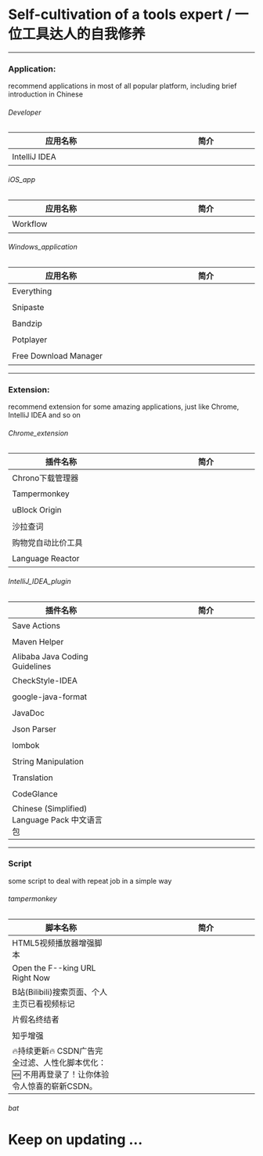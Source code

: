 # Self-cultivation of a tools expert / 一位工具达人的自我修养

---

### Application:

recommend applications in most of all popular platform, including brief introduction in Chinese

###### Developer

| <div style="width:200px">应用名称</div> | <div style="width:360px">简介</div> | <div style="width:100px">推荐指数</div> |
| ------ | ------ | ------ |
| IntelliJ IDEA |  | ⭐⭐⭐⭐⭐ |

###### iOS_app

| <div style="width:200px">应用名称</div> | <div style="width:360px">简介</div> | <div style="width:100px">推荐指数</div> |
| ------ | ------ | ------ |
| Workflow |  | ⭐⭐⭐⭐ |

###### Windows_application

| <div style="width:200px">应用名称</div> | <div style="width:360px">简介</div> | <div style="width:100px">推荐指数</div> |
| ------ | ------ | ------ |
| Everything |  | ⭐⭐⭐⭐⭐ |
| Snipaste |  | ⭐⭐⭐⭐⭐ |
| Bandzip |  | ⭐⭐⭐⭐⭐ |
| Potplayer |  | ⭐⭐⭐⭐⭐ |
| Free Download Manager |  | ⭐⭐⭐⭐ |

---

### Extension:

recommend extension for some amazing applications, just like Chrome, IntelliJ IDEA and so on

###### Chrome_extension

| <div style="width:200px">插件名称</div> | <div style="width:360px">简介</div> | <div style="width:100px">推荐指数</div> |
| ------ | ------ | ------ |
| Chrono下载管理器 |  | ⭐⭐⭐⭐⭐ |
| Tampermonkey |  | ⭐⭐⭐⭐⭐ |
| uBlock Origin |  | ⭐⭐⭐⭐⭐ |
| 沙拉查词 |  | ⭐⭐⭐⭐⭐ |
| 购物党自动比价工具 |  | ⭐⭐⭐⭐ |
| Language Reactor |  | ⭐⭐⭐ |

###### IntelliJ_IDEA_plugin

| <div style="width:200px">插件名称</div> | <div style="width:360px">简介</div> | <div style="width:100px">推荐指数</div> |
| ------ | ------ | ------ |
| Save Actions |  | ⭐⭐⭐⭐⭐ |
| Maven Helper |  | ⭐⭐⭐⭐⭐ |
| Alibaba Java Coding Guidelines |  | ⭐⭐⭐⭐ |
| CheckStyle-IDEA |  | ⭐⭐⭐⭐ |
| google-java-format |  | ⭐⭐⭐⭐ |
| JavaDoc |  | ⭐⭐⭐⭐ |
| Json Parser |  | ⭐⭐⭐⭐ |
| lombok |  | ⭐⭐⭐⭐ |
| String Manipulation |  | ⭐⭐⭐⭐ |
| Translation |  | ⭐⭐⭐⭐ |
| CodeGlance |  | ⭐⭐⭐ |
| Chinese (Simplified) Language Pack 中文语言包 |  | ⭐⭐⭐ |

---

### Script

some script to deal with repeat job in a simple way

###### tampermonkey

| <div style="width:200px">脚本名称</div> | <div style="width:360px">简介</div> | <div style="width:100px">推荐指数</div> |
| ------ | ------ | ------ |
| HTML5视频播放器增强脚本 |  | ⭐⭐⭐⭐⭐ |
| Open the F--king URL Right Now |  | ⭐⭐⭐⭐⭐ |
| B站(Bilibili)搜索页面、个人主页已看视频标记 |  | ⭐⭐⭐⭐ |
| 片假名终结者 |  | ⭐⭐⭐⭐ |
| 知乎增强 |  | ⭐⭐⭐ |
| 🔥持续更新🔥 CSDN广告完全过滤、人性化脚本优化：🆕 不用再登录了！让你体验令人惊喜的崭新CSDN。 |  | ⭐⭐⭐ |

###### bat

# Keep on updating ...

